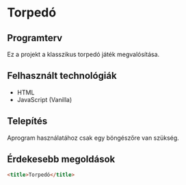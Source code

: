 # Torpedó

## Programterv

Ez a projekt a klasszikus torpedó játék megvalósítása. 

## Felhasznált technológiák

- HTML
- JavaScript (Vanilla)

## Telepítés

Aprogram használatához csak egy böngészőre van szükség.

## Érdekesebb megoldások

```html
<title>Torpedó</title>
```

